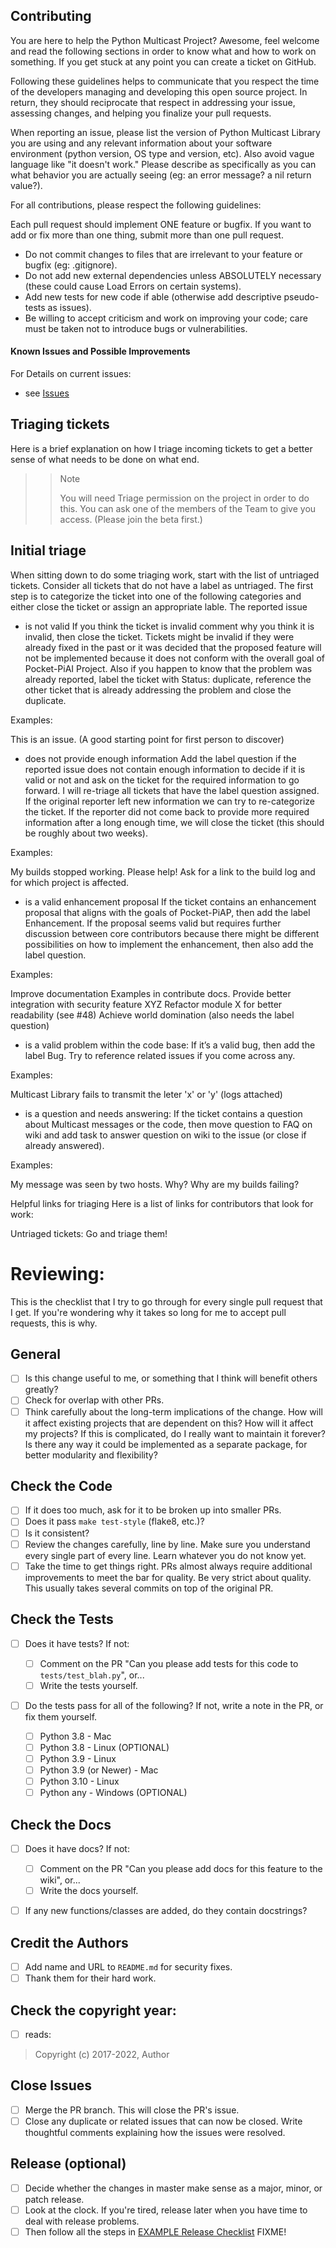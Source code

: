 ## Contributing
You are here to help the Python Multicast Project? Awesome, feel welcome and read the following sections in order to know what and how to work on something. If you get stuck at any point you can create a ticket on GitHub.

Following these guidelines helps to communicate that you respect the time of the developers managing and developing this open source project. In return, they should reciprocate that respect in addressing your issue, assessing changes, and helping you finalize your pull requests.


When reporting an issue, please list the version of Python Multicast Library you are using and any relevant information about your software environment (python version, OS type and version, etc). Also avoid vague language like "it doesn't work." Please describe as specifically as you can what behavior you are actually seeing (eg: an error message? a nil return value?).


For all contributions, please respect the following guidelines:

Each pull request should implement ONE feature or bugfix. If you want to add or fix more than one thing, submit more than one pull request.
- Do not commit changes to files that are irrelevant to your feature or bugfix (eg: .gitignore).
- Do not add new external dependencies unless ABSOLUTELY necessary (these could cause Load Errors on certain systems).
- Add new tests for new code if able (otherwise add descriptive pseudo-tests as issues).
- Be willing to accept criticism and work on improving your code; care must be taken not to introduce bugs or vulnerabilities.

#### Known Issues and Possible Improvements

For Details on current issues:
- see [Issues](https://github.com/reactive-firewall/multicast/issues)

## Triaging tickets
Here is a brief explanation on how I triage incoming tickets to get a better sense of what needs to be done on what end.

>>Note
>>
>>You will need Triage permission on the project in order to do this. You can ask one of the members of the Team to give you access. (Please join the beta first.)

## Initial triage
When sitting down to do some triaging work, start with the list of untriaged tickets. Consider all tickets that do not have a label as untriaged. The first step is to categorize the ticket into one of the following categories and either close the ticket or assign an appropriate lable. The reported issue

 *  is not valid
If you think the ticket is invalid comment why you think it is invalid, then close the ticket. Tickets might be invalid if they were already fixed in the past or it was decided that the proposed feature will not be implemented because it does not conform with the overall goal of Pocket-PiAI Project. Also if you happen to know that the problem was already reported, label the ticket with Status: duplicate, reference the other ticket that is already addressing the problem and close the duplicate.

Examples:

This is an issue. (A good starting point for first person to discover)


 *  does not provide enough information
Add the label question if the reported issue does not contain enough information to decide if it is valid or not and ask on the ticket for the required information to go forward. I will re-triage all tickets that have the label question assigned. If the original reporter left new information we can try to re-categorize the ticket. If the reporter did not come back to provide more required information after a long enough time, we will close the ticket (this should be roughly about two weeks).

Examples:

My builds stopped working. Please help! Ask for a link to the build log and for which project is affected.


 *  is a valid enhancement proposal
If the ticket contains an enhancement proposal that aligns with the goals of Pocket-PiAP, then add the label Enhancement. If the proposal seems valid but requires further discussion between core contributors because there might be different possibilities on how to implement the enhancement, then also add the label question.

Examples:

Improve documentation Examples in contribute docs.
Provide better integration with security feature XYZ
Refactor module X for better readability (see #48)
Achieve world domination (also needs the label question)


 *  is a valid problem within the code base:
If it’s a valid bug, then add the label Bug. Try to reference related issues if you come across any.

Examples:

Multicast Library fails to transmit the leter 'x' or 'y' (logs attached)


 *  is a question and needs answering:
If the ticket contains a question about Multicast messages or the code, then move question to FAQ on wiki and add task to answer question on wiki to the issue (or close if already answered).

Examples:

My message was seen by two hosts. Why?
Why are my builds failing?


Helpful links for triaging
Here is a list of links for contributors that look for work:

Untriaged tickets: Go and triage them!


# Reviewing:

This is the checklist that I try to go through for every single pull request that I get. If you're wondering why it takes so long for me to accept pull requests, this is why.

## General

- [ ] Is this change useful to me, or something that I think will benefit others greatly?
- [ ] Check for overlap with other PRs.
- [ ] Think carefully about the long-term implications of the change. How will it affect existing projects that are dependent on this? How will it affect my projects? If this is complicated, do I really want to maintain it forever? Is there any way it could be implemented as a separate package, for better modularity and flexibility?

## Check the Code

- [ ] If it does too much, ask for it to be broken up into smaller PRs.
- [ ] Does it pass `make test-style` (flake8, etc.)?
- [ ] Is it consistent?
- [ ] Review the changes carefully, line by line. Make sure you understand every single part of every line. Learn whatever you do not know yet.
- [ ] Take the time to get things right. PRs almost always require additional improvements to meet the bar for quality. Be very strict about quality. This usually takes several commits on top of the original PR.

## Check the Tests

- [ ] Does it have tests? If not:

	- [ ] Comment on the PR "Can you please add tests for this code to `tests/test_blah.py`", or...
	- [ ] Write the tests yourself.

- [ ] Do the tests pass for all of the following? If not, write a note in the PR, or fix them yourself.

	- [ ] Python 3.8 - Mac
	- [ ] Python 3.8 - Linux (OPTIONAL)
	- [ ] Python 3.9 - Linux
	- [ ] Python 3.9 (or Newer) - Mac
	- [ ] Python 3.10 - Linux
	- [ ] Python any - Windows (OPTIONAL)

## Check the Docs

- [ ] Does it have docs? If not:

	- [ ] Comment on the PR "Can you please add docs for this feature to the wiki", or...
	- [ ] Write the docs yourself.

- [ ] If any new functions/classes are added, do they contain docstrings?

## Credit the Authors

- [ ] Add name and URL to `README.md` for security fixes.
- [ ] Thank them for their hard work.

## Check the copyright year:

- [ ] reads:

> Copyright (c) 2017-2022, Author


## Close Issues

- [ ] Merge the PR branch. This will close the PR's issue.
- [ ] Close any duplicate or related issues that can now be closed. Write thoughtful comments explaining how the issues were resolved.

## Release (optional)

- [ ] Decide whether the changes in master make sense as a major, minor, or patch release.
- [ ] Look at the clock. If you're tired, release later when you have time to deal with release problems.
- [ ] Then follow all the steps in [EXAMPLE Release Checklist](https://github.com/reactive-firewall/Pocket-PiAP/issues/87) FIXME!
